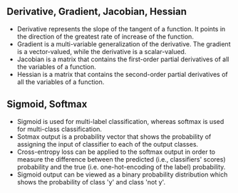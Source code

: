
## Derivative, Gradient, Jacobian, Hessian

- Derivative represents the slope of the tangent of a function. It points in the direction of the greatest rate of increase of the function.
- Gradient is a multi-variable generalization of the derivative. The gradient is a vector-valued, while the derivative is a scalar-valued.
- Jacobian is a matrix that contains the first-order partial derivatives of all the variables of a function.
- Hessian is a matrix that contains the second-order partial derivatives of all the variables of a function.


## Sigmoid, Softmax
- Sigmoid is used for multi-label classification, whereas softmax is used for multi-class classification.
- Sotmax output is a probability vector that shows the probability of assigning the input of classifier to each of the output classes.
- Cross-entropy loss can  be applied to the softmax output in order to measure the difference between the predicted (i.e., classifiers' scores) probability and the true (i.e. one-hot-encoding of the label) probability. 
- Sigmoid output can be viewed as a binary probability distribution which shows the probability of class 'y' and class 'not y'.
